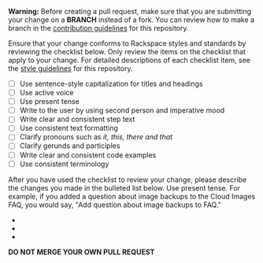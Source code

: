 **Warning:** Before creating a pull request, make sure that you are submitting your change on a **BRANCH** instead of a fork. You can review how to make a branch in the [contribution guidelines](https://github.com/rackerlabs/rackspace-how-to/blob/master/CONTRIBUTING.md) for this repository. 

Ensure that your change conforms to Rackspace styles and standards by reviewing the checklist below. Only review the items on the checklist that apply to your change. For detailed descriptions of each checklist item, see the [style guidelines](https://github.com/rackerlabs/rackspace-how-to/blob/master/style-guidelines.md) for this repository. 

- [ ] Use sentence-style capitalization for titles and headings
- [ ] Use active voice
- [ ] Use present tense
- [ ] Write to the user by using second person and imperative mood
- [ ] Write clear and consistent step text
- [ ] Use consistent text formatting
- [ ] Clarify pronouns such as *it, this, there and that*
- [ ] Clarify gerunds and participles
- [ ] Write clear and consistent code examples
- [ ] Use consistent terminology 

After you have used the checklist to review your change, please describe the changes you made in the bulleted list below. Use present tense. For example, if you added a question about image backups to the Cloud Images FAQ, you would say, "Add question about image backups to FAQ."

- 

- 

- 

**DO NOT MERGE YOUR OWN PULL REQUEST**

